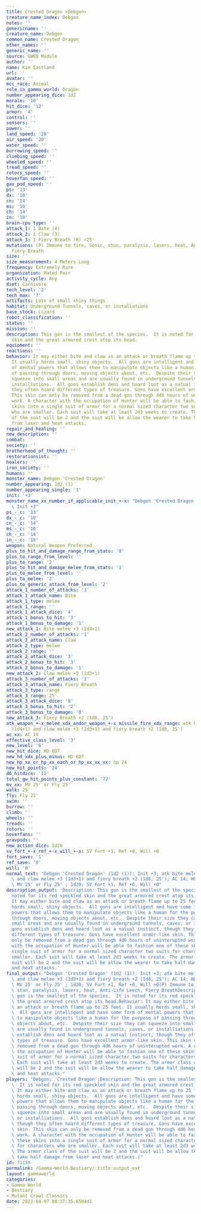 ```yaml
---
title: Crested Dragon «Debgon»
creature_name_index: Debgon
notes: ''
genericname: ''
creature_name: Debgon
common_name: Crested Dragon
other_names: ''
generic_name: ''
source: GW08 Module
author: ''
name: Kim Eastland
url: ''
avatar: ''
mcc_race: Animal
role_in_gamma_world: Dragon
number_appearing_dice: 1d2
morale: '10'
hit_dice: '12'
armor: '4'
control: ''
sensors: ''
power: ''
land_speed: '20'
air_speed: '20'
water_speed: ''
burrowing_speed: ''
climbing_speed: ''
wheeled_speed: ''
tread_speed: ''
rotors_speed: ''
hoverfan_speed: ''
gav_pod_speed: ''
ps: '13'
dx: '10'
cn: '14'
ms: '10'
ch: '14'
in: '10'
brain-cpu type: ''
attack_1: 1 Bite (4)
attack_2: 1 Claw (3)
attack_3: 1 Fiery Breath (8) r25'
mutations: (P) Immune to fire, Sonic, stun, paralysis, lasers, heat, Anti-Life Leech,
  Fiery Breath
size: ''
size_measurement: 4 Meters Long
frequency: Extremely Rare
organization: Mated Pair
activity_cycle: Any
diet: Carnivore
tech_level: '2'
tech_max: '7'
artifacts: Lots of small shiny things
habitat: Underground Tunnels, caves, or installations
base_stock: Lizard
robot_classification: ''
status: ''
mission: ''
description: This gon is the smallest of the species.  It is noted for its red speckled
  skin and the great armored crest atop its head.
equipment: ''
reactions: ''
behavior: It may either bite and claw as an attack or breath flame up to 25 feet.
  It usually hords small, shiny objects.  All gons are intelligent and have some form
  of mental powers that allows them to manipulate objects like a human for the purpose
  of passing through doors, moving objects about, etc.  Despite their size they can
  squeeze into small areas and are usually found in underground tunnels, caves, or
  installiations.  All gons establish dens and hoard loot as a natual instinct, though
  they often hoard different types of treasure. Gons have excellent armor-like skin.
  This skin can only be removed from a dead gon through 4d6 hours of uninterupted
  work. A character with the occupation of Hunter will be able to fashion one of these
  skins into a single suit of armor for a normal sized character two suits for characters
  who are smaller. Each suit will take at least 2d3 weeks to create. The armor class
  of the suit will be 2 and the suit will be allow the wearer to take half damage
  from laser and heat attacks.
repair_and_healing: ''
new_description: ''
combat: ''
society: ''
brotherhood_of_thought: ''
restorationsist: ''
healers: ''
iron_society: ''
humans: ''
monster_name: Debgon 'Crested Dragon'
number_appearing: 1d2 (1)
number_appearing_single: '1'
init: '+3'
monster_name_xx_number_if_applicable_init_+-x: "Debgon 'Crested Dragon' (1d2 (1)):\
  \ Init +3"
ps_-_c: '13'
dx_-_c: '10'
cn_-_c: '14'
ms_-_c: '10'
ch_-_c: '14'
in_-_c: '10'
weapon: Natural Weapon Preferred
plus_to_hit_and_damage_range_from_stats: '0'
plus_to_range_from_level: ''
plus_to_range: '2'
plus_to_hit_and_damage_melee_from_stats: '1'
plus_to_melee_from_level: ''
plus_to_melee: '3'
plus_to_generic_attack_from_level: '2'
attack_1_number_of_attacks: '1'
attack_1_attack_name: Bite
attack_1_type: melee
attack_1_range: ''
attack_1_attack_dice: '4'
attack_1_bonus_to_hit: '3'
attack_1_bonus_to_damage: '1'
new_attack_1: Bite melee +3 (1d4+1)
attack_2_number_of_attacks: '1'
attack_2_attack_name: Claw
attack_2_type: melee
attack_2_range: ''
attack_2_attack_dice: '3'
attack_2_bonus_to_hit: '3'
attack_2_bonus_to_damage: '1'
new_attack_2: Claw melee +3 (1d3+1)
attack_3_number_of_attacks: '1'
attack_3_attack_name: Fiery Breath
attack_3_type: range
attack_3_range: 25'
attack_3_attack_dice: '8'
attack_3_bonus_to_hit: '2'
attack_3_bonus_to_damage: '0'
new_attack_3: Fiery Breath +2 (1d8, 25')
atk_weapon_+-x_melee_xdx_andor_weapon_+-x_missile_fire_xdx_range: atk bite melee +3
  (1d4+1) and claw melee +3 (1d3+1) and fiery breath +2 (1d8, 25')
ac_xx: AC 14
effective_class_level: '3'
new_level: '6'
new_hit_dice: HD 6D7
new_hd_xdx_plus_minus: HD 6D7
new_hp_xx_or_hp_xx_each_or_hp_xx_xx_xx: hp 24
new_hit_points: '24'
d6_hitdice: '12'
total_gw_hit_points_plus_constant: '72'
mv_xx: MV 25' or Fly 25'
walk: 25'
fly: Fly 25'
swim: ''
burrow: ''
climb: ''
wheels: ''
treads: ''
rotors: ''
hoverfans: ''
gravpods: ''
new_action_dice: 1d20
sv_fort_+-x_ref_+-x_will_+-x: SV Fort +1, Ref +0, Will +0
fort_save: '1'
ref_save: '0'
will: '0'
normal_text: "Debgon 'Crested Dragon' (1d2 (1)): Init +3; atk bite melee +3 (1d4+1)\
  \ and claw melee +3 (1d3+1) and fiery breath +2 (1d8, 25'); AC 14; HD 6D7 hp 24;\
  \ MV 25' or Fly 25' ; 1d20; SV Fort +1, Ref +0, Will +0"
description_output: 'Description: This gon is the smallest of the species.  It is
  noted for its red speckled skin and the great armored crest atop its head.Behavior:
  It may either bite and claw as an attack or breath flame up to 25 feet. It usually
  hords small, shiny objects.  All gons are intelligent and have some form of mental
  powers that allows them to manipulate objects like a human for the purpose of passing
  through doors, moving objects about, etc.  Despite their size they can squeeze into
  small areas and are usually found in underground tunnels, caves, or installiations.  All
  gons establish dens and hoard loot as a natual instinct, though they often hoard
  different types of treasure. Gons have excellent armor-like skin. This skin can
  only be removed from a dead gon through 4d6 hours of uninterupted work. A character
  with the occupation of Hunter will be able to fashion one of these skins into a
  single suit of armor for a normal sized character two suits for characters who are
  smaller. Each suit will take at least 2d3 weeks to create. The armor class of the
  suit will be 2 and the suit will be allow the wearer to take half damage from laser
  and heat attacks.'
final_output: "Debgon 'Crested Dragon' (1d2 (1)): Init +3; atk bite melee +3 (1d4+1)\
  \ and claw melee +3 (1d3+1) and fiery breath +2 (1d8, 25'); AC 14; HD 6D7 hp 24;\
  \ MV 25' or Fly 25' ; 1d20; SV Fort +1, Ref +0, Will +0(P) Immune to fire, Sonic,\
  \ stun, paralysis, lasers, heat, Anti-Life Leech, Fiery BreathDescription: This\
  \ gon is the smallest of the species.  It is noted for its red speckled skin and\
  \ the great armored crest atop its head.Behavior: It may either bite and claw as\
  \ an attack or breath flame up to 25 feet. It usually hords small, shiny objects.\
  \  All gons are intelligent and have some form of mental powers that allows them\
  \ to manipulate objects like a human for the purpose of passing through doors, moving\
  \ objects about, etc.  Despite their size they can squeeze into small areas and\
  \ are usually found in underground tunnels, caves, or installiations.  All gons\
  \ establish dens and hoard loot as a natual instinct, though they often hoard different\
  \ types of treasure. Gons have excellent armor-like skin. This skin can only be\
  \ removed from a dead gon through 4d6 hours of uninterupted work. A character with\
  \ the occupation of Hunter will be able to fashion one of these skins into a single\
  \ suit of armor for a normal sized character two suits for characters who are smaller.\
  \ Each suit will take at least 2d3 weeks to create. The armor class of the suit\
  \ will be 2 and the suit will be allow the wearer to take half damage from laser\
  \ and heat attacks."
players: "Debgon; 'Crested Dragon';Description: This gon is the smallest of the species.\
  \  It is noted for its red speckled skin and the great armored crest atop its head.Behavior:\
  \ It may either bite and claw as an attack or breath flame up to 25 feet. It usually\
  \ hords small, shiny objects.  All gons are intelligent and have some form of mental\
  \ powers that allows them to manipulate objects like a human for the purpose of\
  \ passing through doors, moving objects about, etc.  Despite their size they can\
  \ squeeze into small areas and are usually found in underground tunnels, caves,\
  \ or installiations.  All gons establish dens and hoard loot as a natual instinct,\
  \ though they often hoard different types of treasure. Gons have excellent armor-like\
  \ skin. This skin can only be removed from a dead gon through 4d6 hours of uninterupted\
  \ work. A character with the occupation of Hunter will be able to fashion one of\
  \ these skins into a single suit of armor for a normal sized character two suits\
  \ for characters who are smaller. Each suit will take at least 2d3 weeks to create.\
  \ The armor class of the suit will be 2 and the suit will be allow the wearer to\
  \ take half damage from laser and heat attacks.|"
id: 71159
permalink: /Gamma-World-Bestiary/:title:output_ext
layout: gammaworld
categories:
- Gamma World
- Bestiary
- Mutant Crawl Classics
date: 2023-04-07 08:37:35.650441
---
```

